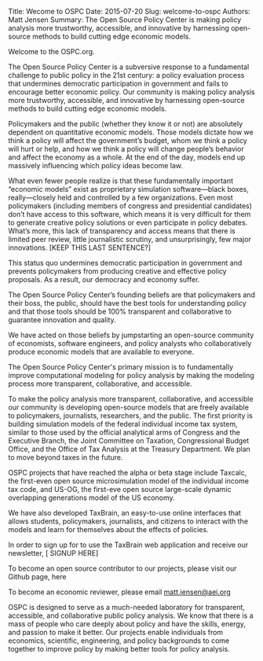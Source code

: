 Title: Wecome to OSPC
Date: 2015-07-20
Slug: welcome-to-ospc
Authors: Matt Jensen
Summary: The Open Source Policy Center is making policy analysis more trustworthy, accessible, and innovative by harnessing open-source methods to build cutting edge economic models.  



Welcome to the OSPC.org.  

The Open Source Policy Center is a subversive response to a fundamental challenge to public policy in the 21st century: a policy evaluation process that undermines democratic participation in government and fails to encourage better economic policy. Our community is making policy analysis more trustworthy, accessible, and innovative by harnessing open-source methods to build cutting edge economic models. 

Policymakers and the public (whether they know it or not) are absolutely dependent on quantitative economic models. Those models dictate how we think a policy will affect the government’s budget, whom we think a policy will hurt or help, and how we think a policy will change people’s behavior and affect the economy as a whole. At the end of the day, models end up massively influencing which policy ideas become law. 

What even fewer people realize is that these fundamentally important “economic models” exist as proprietary simulation software—black boxes, really—closely held and controlled by a few organizations. Even most policymakers (including members of congress and presidential candidates) don’t have access to this software, which means it is very difficult for them to generate creative policy solutions or even participate in policy debates. What’s more, this lack of transparency and access means that there is limited peer review, little journalistic scrutiny, and unsurprisingly, few major innovations. [KEEP THIS LAST SENTENCE?]

This status quo undermines democratic participation in government and prevents policymakers from producing creative and effective policy proposals. As a result, our democracy and economy suffer.

The Open Source Policy Center’s founding beliefs are that policymakers and their boss, the public, should have the best tools for understanding policy and that those tools should be 100% transparent and collaborative to guarantee innovation and quality. 

We have acted on those beliefs by jumpstarting an open-source community of economists, software engineers, and policy analysts who collaboratively produce economic models that are available to everyone.

The Open Source Policy Center's primary mission is to fundamentally improve computational modeling for policy analysis by making the modeling process more transparent, collaborative, and accessible. 

To make the policy analysis more transparent, collaborative, and accessible our community is developing open-source models that are freely available to policymakers, journalists, researchers, and the public. The first priority is building simulation models of the federal individual income tax system, similar to those used by the official analytical arms of Congress and the Executive Branch, the Joint Committee on Taxation, Congressional Budget Office, and the Office of Tax Analysis at the Treasury Department. We plan to move beyond taxes in the future. 

OSPC projects that have reached the alpha or beta stage include Taxcalc, the first-even open source microsimulation model of the individual income tax code, and US-OG, the first-eve open source large-scale dynamic overlapping generations model of the US economy. 

We have also developed TaxBrain, an easy-to-use online interfaces that allows students, policymakers, journalists, and citizens to interact with the models and learn for themselves about the effects of policies. 

In order to sign up for to use the TaxBrain web application and receive our newsletter,  [ SIGNUP HERE]

To become an open source contributor to our projects, please visit our Github page, here

To become an economic reviewer, please email matt.jensen@aei.org

OSPC is designed to serve as a much-needed laboratory for transparent, accessible, and collaborative public policy analysis. We know that there is a mass of people who care deeply about policy and have the skills, energy, and passion to make it better. Our projects enable individuals from economics, scientific, engineering, and policy backgrounds to come together to improve policy by making better tools for policy analysis. 




